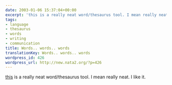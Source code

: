 ```yaml
---
date: 2003-01-06 15:37:04+00:00
excerpt: 'this is a really neat word/thesaurus tool. I mean really neat. I like it. '
tags:
- language
- thesaurus
- words
- writing
- communication
title: Words.. words.. words
translationKey: Words.. words.. words
wordpress_id: 426
wordpress_url: http://new.nata2.org/?p=426
---
```


<a href="http://www.visualthesaurus.com/index.jsp">this</a> is a really neat word/thesaurus tool. I mean really neat. I like it.